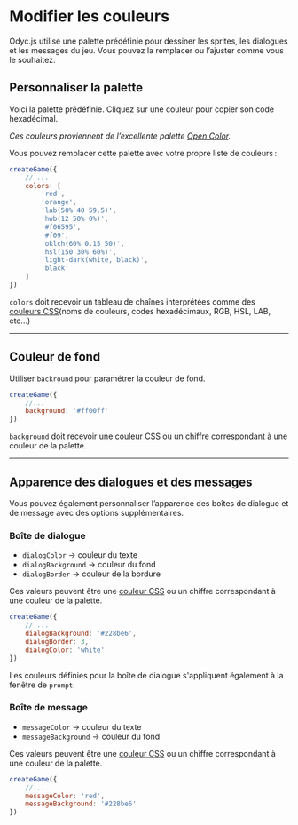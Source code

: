 <script>
import Aside from '../../../lib/ui/Doc/Aside.svelte'
import Emoji from '../../../lib/ui/Doc/Emoji.svelte'
import PaintDemo from '../../../lib/ui/Doc/PaintDemo.svelte'
import ColorsDemo from '../../../lib/ui/Doc/ColorsDemo.svelte'
</script>

# <Emoji src="🫟" /> Modifier les couleurs

Odyc.js utilise une palette prédéfinie pour dessiner les sprites, les dialogues et les messages du jeu. Vous pouvez la remplacer ou l’ajuster comme vous le souhaitez.

## <Emoji src="🌈" /> Personnaliser la palette

Voici la palette prédéfinie. Cliquez sur une couleur pour copier son code hexadécimal.

<ColorsDemo/>

_Ces couleurs proviennent de l’excellente palette [Open Color](https://yeun.github.io/open-color/)._

Vous pouvez remplacer cette palette avec votre propre liste de couleurs :

```js
createGame({
	// ...
	colors: [
		'red',
		'orange',
		'lab(50% 40 59.5)',
		'hwb(12 50% 0%)',
		'#f06595',
		'#f09',
		'oklch(60% 0.15 50)',
		'hsl(150 30% 60%)',
		'light-dark(white, black)',
		'black'
	]
})
```

`colors` doit recevoir un tableau de chaînes interprétées comme des [couleurs CSS](https://developer.mozilla.org/fr/docs/Web/CSS/color_value)(noms de couleurs, codes hexadécimaux, RGB, HSL, LAB, etc...)

---

## <Emoji src="🌈" /> Couleur de fond

Utiliser `backround` pour paramétrer la couleur de fond.

```javascript
createGame({
	//...
	background: '#ff00ff'
})
```

`background` doit recevoir une [couleur CSS](https://developer.mozilla.org/fr/docs/Web/CSS/color_value) ou un chiffre correspondant à une couleur de la palette.

---

## <Emoji src="💅"/> Apparence des dialogues et des messages

Vous pouvez également personnaliser l’apparence des boîtes de dialogue et de message avec des options supplémentaires.

### Boîte de dialogue

- `dialogColor` → couleur du texte
- `dialogBackground` → couleur du fond
- `dialogBorder` → couleur de la bordure

Ces valeurs peuvent être une [couleur CSS](https://developer.mozilla.org/fr/docs/Web/CSS/color_value) ou un chiffre correspondant à une couleur de la palette.

```javascript
createGame({
	// ...
	dialogBackground: '#228be6',
	dialogBorder: 3,
	dialogColor: 'white'
})
```

<Aside>

Les couleurs définies pour la boîte de dialogue s'appliquent également à la fenêtre de `prompt`.

</Aside>

### Boîte de message

- `messageColor` → couleur du texte
- `messageBackground` → couleur du fond

Ces valeurs peuvent être une [couleur CSS](https://developer.mozilla.org/fr/docs/Web/CSS/color_value) ou un chiffre correspondant à une couleur de la palette.

```javascript
createGame({
	//...
	messageColor: 'red',
	messageBackground: '#228be6'
})
```
